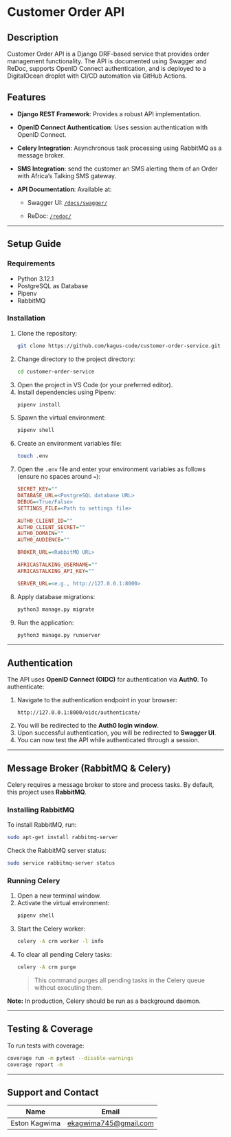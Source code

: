 # Customer Order API

## Description

Customer Order API is a Django DRF-based service that provides order management functionality. The API is documented using Swagger and ReDoc, supports OpenID Connect authentication, and is deployed to a DigitalOcean droplet with CI/CD automation via GitHub Actions.

## Features

- **Django REST Framework**: Provides a robust API implementation.
- **OpenID Connect Authentication**: Uses session authentication with OpenID Connect.
- **Celery Integration**: Asynchronous task processing using RabbitMQ as a message broker.
- **SMS Integration**: send the customer an SMS alerting them of an Order with Africa’s Talking SMS gateway.
- **API Documentation**: Available at:

  - Swagger UI: [`/docs/swagger/`](./docs/swagger/)

  - ReDoc: [`/redoc/`](./redoc/)
---

## Setup Guide

### Requirements

- Python 3.12.1
- PostgreSQL as Database
- Pipenv
- RabbitMQ

### Installation

1. Clone the repository:
   ```sh
   git clone https://github.com/kagus-code/customer-order-service.git
   ```
2. Change directory to the project directory:
   ```sh
   cd customer-order-service
   ```
3. Open the project in VS Code (or your preferred editor).
4. Install dependencies using Pipenv:
   ```sh
   pipenv install
   ```
5. Spawn the virtual environment:
   ```sh
   pipenv shell
   ```
6. Create an environment variables file:
   ```sh
   touch .env
   ```
7. Open the `.env` file and enter your environment variables as follows (ensure no spaces around `=`):
   ```ini
   SECRET_KEY=""
   DATABASE_URL=<PostgreSQL database URL>
   DEBUG=<True/False>
   SETTINGS_FILE=<Path to settings file>

   AUTH0_CLIENT_ID=""
   AUTH0_CLIENT_SECRET=""
   AUTH0_DOMAIN=""
   AUTH0_AUDIENCE=""

   BROKER_URL=<RabbitMQ URL>

   AFRICASTALKING_USERNAME=""
   AFRICASTALKING_API_KEY=""

   SERVER_URL=<e.g., http://127.0.0.1:8000>
   ```
8. Apply database migrations:
   ```sh
   python3 manage.py migrate
   ```
9. Run the application:
   ```sh
   python3 manage.py runserver
   ```

---

## Authentication

The API uses **OpenID Connect (OIDC)** for authentication via **Auth0**. To authenticate:

1. Navigate to the authentication endpoint in your browser:
   ```
   http://127.0.0.1:8000/oidc/authenticate/
   ```
2. You will be redirected to the **Auth0 login window**.
3. Upon successful authentication, you will be redirected to **Swagger UI**.
4. You can now test the API while authenticated through a session.

---

## Message Broker (RabbitMQ & Celery)

Celery requires a message broker to store and process tasks. By default, this project uses **RabbitMQ**.

### Installing RabbitMQ
To install RabbitMQ, run:
```sh
sudo apt-get install rabbitmq-server
```
Check the RabbitMQ server status:
```sh
sudo service rabbitmq-server status
```

### Running Celery
1. Open a new terminal window.
2. Activate the virtual environment:
   ```sh
   pipenv shell
   ```
3. Start the Celery worker:
   ```sh
   celery -A crm worker -l info
   ```
4. To clear all pending Celery tasks:
   ```sh
   celery -A crm purge
   ```
   > This command purges all pending tasks in the Celery queue without executing them.

**Note:** In production, Celery should be run as a background daemon.

---

## Testing & Coverage

To run tests with coverage:
```sh
coverage run -m pytest --disable-warnings
coverage report -m
```

---

## Support and Contact

| Name          | Email                   |
|--------------|-------------------------|
| Eston Kagwima | ekagwima745@gmail.com   |

